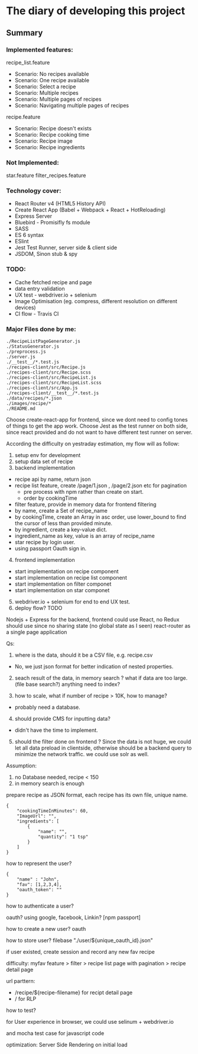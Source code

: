 # The diary of developing this project

## Summary
### Implemented features:
recipe_list.feature
 - Scenario: No recipes available
 - Scenario: One recipe available
 - Scenario: Select a recipe
 - Scenario: Multiple recipes
 - Scenario: Multiple pages of recipes
 - Scenario: Navigating multiple pages of recipes

recipe.feature
 - Scenario: Recipe doesn't exists
 - Scenario: Recipe cooking time
 - Scenario: Recipe image
 - Scenario: Recipe ingredients

### Not Implemented:
star.feature
filter_recipes.feature

### Technology cover:
- React Router v4 (HTML5 History API)
- Create React App (Babel + Webpack + React + HotReloading)
- Express Server
- Bluebird - Promisifly fs module
- SASS
- ES 6 syntax
- ESlint
- Jest Test Runner, server side & client side
- JSDOM, Sinon stub & spy

### TODO:
- Cache fetched recipe and page
- data entry validation
- UX test - webdriver.io + selenium
- Image Optimisation (eg. compress, different resolution on different devices)
- CI flow - Travis CI


### Major Files done by me:
```
./RecipeListPageGenerator.js
./StatusGenerator.js
./preprocess.js
./server.js
./__test__/*.test.js
./recipes-client/src/Recipe.js
./recipes-client/src/Recipe.scss
./recipes-client/src/RecipeList.js
./recipes-client/src/RecipeList.scss
./recipes-client/src/App.js
./recipes-client/__test__/*.test.js
./data/recipes/*.json
./images/recipe/*
./README.md
```

Choose create-react-app for frontend, since we dont need to config tones of things to get the app work.
Choose Jest as the test runner on both side, since react provided and do not want to have different test runner on server.

According the difficulty on yestraday estimation, my flow will as follow:
1. setup env for development
2. setup data set of recipe
3. backend implementation
 - recipe api by name, return json
 - recipe list feature, create /page/1.json , /page/2.json etc for pagination
    - pre process with npm rather than create on start.
    - order by cookingTime
 - filter feature, provide in memory data for frontend filtering
  - by name, create a Set of recipe_name
  - by cookingTime, create an Array in asc order, use lower_bound to find the cursor of less than provided minute.
  - by ingredient, create a key-value dict.
   - ingredient_name as key, value is an array of recipe_name
 - star recipe by login user.
  - using passport Oauth sign in.
4. frontend implementation
 - start implementation on recipe component
 - start implementation on recipe list component
 - start implementation on filter componet
 - start implementation on star componet
5. webdriver.io + selenium for end to end UX test.
6. deploy flow? TODO


Nodejs + Express for the backend,
frontend could use React, no Redux should use since no sharing state (no global state as I seen)
react-router as a single page application

Qs:
1. where is the data, should it be a CSV file, e.g. recipe.csv
 - No, we just json format for better indication of nested properties.

2. seach result of the data, in memory search ? what if data are too large. (file base search?) anything need to index?

3. how to scale, what if number of recipe > 10K, how to manage?
 - probably need a database.

4. should provide CMS for inputting data?
 - didn't have the time to implement.

5. should the filter done on frontend ? Since the data is not huge, we could let all data preload in clientside,
otherwise should be a backend query to minimize the network traffic. we could use solr as well.

Assumption:
1. no Database needed, recipe < 150
2. in memory search is enough


prepare recipe as JSON format, each recipe has its own file, unique name.

```JSON:
{
    "cookingTimeInMinutes": 60,
    "ImageUrl": "",
    "ingredients": [
        {
            "name": "",
            "quantity": "1 tsp"
        }
    ]
}
```
how to represent the user?
```
{
    "name" : "John",
    "fav": [1,2,3,4],
    "oauth_token": ""
}
```
how to authenticate a user?

oauth? using google, facebook, Linkin? [npm passport]

how to create a new user? oauth

how to store user? filebase "./user/${unique_oauth_id}.json"

if user existed, create session and record any new fav recipe

difficulty:  myfav feature > filter > recipe list page with pagination > recipe detail page

url parttern:
 - /recipe/${recipe-filename} for recipt detail page
 - / for RLP

how to test?

for User experience in browser, we could use selinum + webdriver.io

and mocha test case for javascript code

optimization:
Server Side Rendering on initial load

